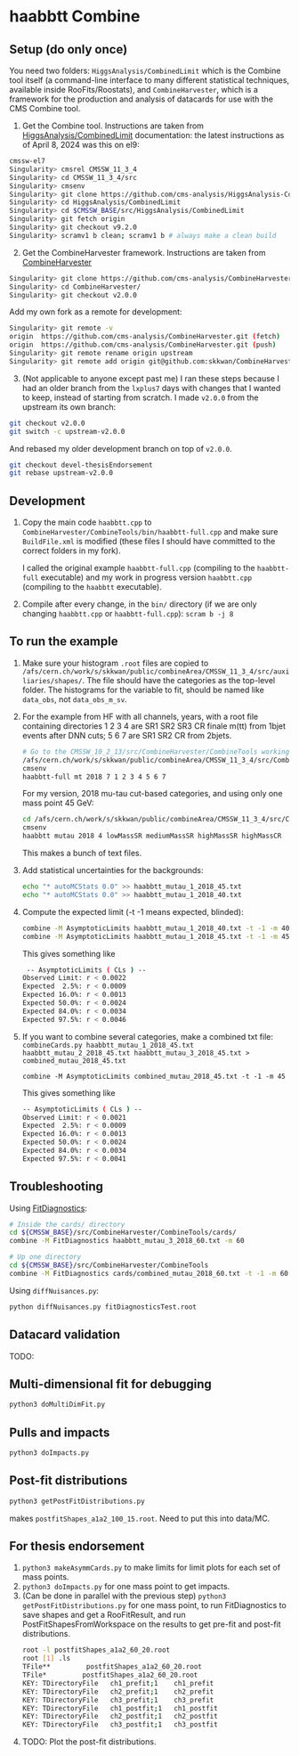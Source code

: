 # haabbtt Combine

## Setup (do only once)

You need two folders: `HiggsAnalysis/CombinedLimit` which is the Combine tool itself (a command-line interface to many different statistical techniques, available inside RooFits/Roostats), and `CombineHarvester`, which is a framework for the production and analysis of datacards for use with the CMS Combine tool.

1. Get the Combine tool. Instructions are taken from [HiggsAnalysis/CombinedLimit](http://cms-analysis.github.io/HiggsAnalysis-CombinedLimit/latest/#installation-instructions) documentation: the latest instructions as of April 8, 2024 was this on el9:

```bash
cmssw-el7
Singularity> cmsrel CMSSW_11_3_4
Singularity> cd CMSSW_11_3_4/src
Singularity> cmsenv
Singularity> git clone https://github.com/cms-analysis/HiggsAnalysis-CombinedLimit.git HiggsAnalysis/CombinedLimit
Singularity> cd HiggsAnalysis/CombinedLimit
Singularity> cd $CMSSW_BASE/src/HiggsAnalysis/CombinedLimit
Singularity> git fetch origin
Singularity> git checkout v9.2.0
Singularity> scramv1 b clean; scramv1 b # always make a clean build
```

2. Get the CombineHarvester framework. Instructions are taken from [CombineHarvester](http://cms-analysis.github.io/CombineHarvester/)

```bash
Singularity> git clone https://github.com/cms-analysis/CombineHarvester.git CombineHarvester
Singularity> cd CombineHarvester/
Singularity> git checkout v2.0.0
```

Add my own fork as a remote for development:
```bash
Singularity> git remote -v
origin  https://github.com/cms-analysis/CombineHarvester.git (fetch)
origin  https://github.com/cms-analysis/CombineHarvester.git (push)
Singularity> git remote rename origin upstream
Singularity> git remote add origin git@github.com:skkwan/CombineHarvester-haabbtt.git
```

3. (Not applicable to anyone except past me) I ran these steps because I had an older branch from the `lxplus7` days with changes that I wanted to keep, instead of starting from scratch.
I made `v2.0.0` from the upstream its own branch:
```bash
git checkout v2.0.0
git switch -c upstream-v2.0.0
```
And rebased my older development branch on top of `v2.0.0`.
```bash
git checkout devel-thesisEndorsement
git rebase upstream-v2.0.0
```

## Development 
1. Copy the main code `haabbtt.cpp` to `CombineHarvester/CombineTools/bin/haabbtt-full.cpp` and make sure `BuildFile.xml` is modified
   (these files I should have committed to the correct folders in my fork). 

   I called the original example `haabbtt-full.cpp` (compiling to the `haabbtt-full` executable) and my work in progress version 
   `haabbtt.cpp` (compiling to the `haabbtt` executable).

2. Compile after every change, in the `bin/` directory (if we are only changing `haabbtt.cpp` or `haabbtt-full.cpp`):
   `scram b -j 8`

## To run the example
1. Make sure your histogram `.root` files are copied to
   `/afs/cern.ch/work/s/skkwan/public/combineArea/CMSSW_11_3_4/src/auxiliaries/shapes/`.
   The file should have the categories as the top-level folder. The histograms for the variable to fit, should be named like `data_obs`, not `data_obs_m_sv`.

2. For the example from HF with all channels, years, with a root file containing directories 1 2 3 4 are SR1 SR2 SR3 CR finale m(tt) from 1bjet events after DNN cuts; 5 6 7 are SR1 SR2 CR from 2bjets.
   ```bash
   # Go to the CMSSW_10_2_13/src/CombineHarvester/CombineTools working directory:
   /afs/cern.ch/work/s/skkwan/public/combineArea/CMSSW_11_3_4/src/CombineHarvester/CombineTools/src/AABBTT_allyears
   cmsenv
   haabbtt-full mt 2018 7 1 2 3 4 5 6 7
   ```

   For my version, 2018 mu-tau cut-based categories, and using only one mass point 45 GeV:
   ```bash
   cd /afs/cern.ch/work/s/skkwan/public/combineArea/CMSSW_11_3_4/src/CombineHarvester/CombineTools/src/AABBTT_allyears
   cmsenv
   haabbtt mutau 2018 4 lowMassSR mediumMassSR highMassSR highMassCR
   ```

   This makes a bunch of text files.

2. Add statistical uncertainties for the backgrounds: 
   ```bash
   echo "* autoMCStats 0.0" >> haabbtt_mutau_1_2018_45.txt
   echo "* autoMCStats 0.0" >> haabbtt_mutau_1_2018_40.txt
   ```


3. Compute the expected limit (-t -1 means expected, blinded): 
   ```bash
   combine -M AsymptoticLimits haabbtt_mutau_1_2018_40.txt -t -1 -m 40
   combine -M AsymptoticLimits haabbtt_mutau_1_2018_45.txt -t -1 -m 45
   ```

   This gives something like
   ```bash
    -- AsymptoticLimits ( CLs ) --
   Observed Limit: r < 0.0022
   Expected  2.5%: r < 0.0009
   Expected 16.0%: r < 0.0013
   Expected 50.0%: r < 0.0024
   Expected 84.0%: r < 0.0034
   Expected 97.5%: r < 0.0046
   ```

4. If you want to combine several categories, make a combined txt file:
   `combineCards.py haabbtt_mutau_1_2018_45.txt haabbtt_mutau_2_2018_45.txt haabbtt_mutau_3_2018_45.txt > combined_mutau_2018_45.txt` 

   `combine -M AsymptoticLimits combined_mutau_2018_45.txt -t -1 -m 45`

   This gives something like
   ```bash
   -- AsymptoticLimits ( CLs ) --
   Observed Limit: r < 0.0021
   Expected  2.5%: r < 0.0009
   Expected 16.0%: r < 0.0013
   Expected 50.0%: r < 0.0024
   Expected 84.0%: r < 0.0034
   Expected 97.5%: r < 0.0041
   ```

## Troubleshooting

Using [FitDiagnostics](http://cms-analysis.github.io/HiggsAnalysis-CombinedLimit/part3/nonstandard/):

```bash
# Inside the cards/ directory
cd ${CMSSW_BASE}/src/CombineHarvester/CombineTools/cards/
combine -M FitDiagnostics haabbtt_mutau_3_2018_60.txt -m 60

# Up one directory
cd ${CMSSW_BASE}/src/CombineHarvester/CombineTools
combine -M FitDiagnostics cards/combined_mutau_2018_60.txt -t -1 -m 60 
```

Using `diffNuisances.py`:
```bash
python diffNuisances.py fitDiagnosticsTest.root
```

## Datacard validation
TODO:

## Multi-dimensional fit for debugging
```bash
python3 doMultiDimFit.py
```

## Pulls and impacts
```bash
python3 doImpacts.py
```

## Post-fit distributions

```bash
python3 getPostFitDistributions.py
```
makes `postfitShapes_a1a2_100_15.root`. Need to put this into data/MC.

## For thesis endorsement
1. `python3 makeAsymmCards.py` to make limits for limit plots for each set of mass points.
2. `python3 doImpacts.py` for one mass point to get impacts.
3. (Can be done in parallel with the previous step) `python3 getPostFitDistributions.py` for one mass point, to run FitDiagnostics to save shapes and get a RooFitResult, and run PostFitShapesFromWorkspace on the results to get pre-fit and post-fit distributions.
   ```bash
   root -l postfitShapes_a1a2_60_20.root
   root [1] .ls
   TFile**         postfitShapes_a1a2_60_20.root
   TFile*         postfitShapes_a1a2_60_20.root
   KEY: TDirectoryFile   ch1_prefit;1    ch1_prefit
   KEY: TDirectoryFile   ch2_prefit;1    ch2_prefit
   KEY: TDirectoryFile   ch3_prefit;1    ch3_prefit
   KEY: TDirectoryFile   ch1_postfit;1   ch1_postfit
   KEY: TDirectoryFile   ch2_postfit;1   ch2_postfit
   KEY: TDirectoryFile   ch3_postfit;1   ch3_postfit
   ```
4. TODO: Plot the post-fit distributions.